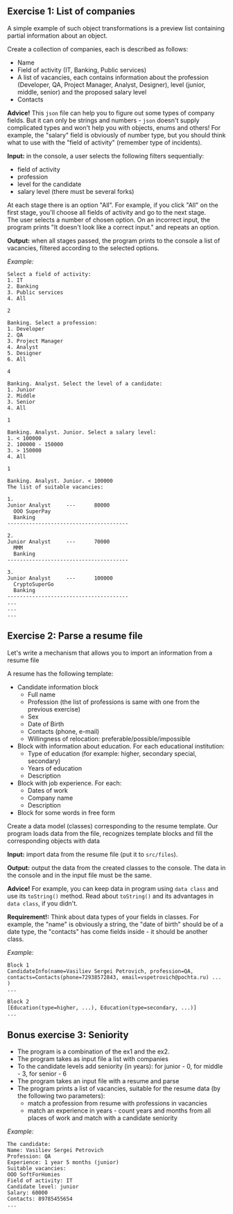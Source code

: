 ## Exercise 1: List of companies
A simple example of such object transformations is a preview list containing partial information about an object.  

Create a collection of companies, each is described as follows:
- Name
- Field of activity (IT, Banking, Public services)
- A list of vacancies, each contains information about the profession (Developer, QA, Project Manager, Analyst, Designer), level (junior, middle, senior) and the proposed salary level
- Contacts

**Advice!** This `json` file can help you to figure out some types of company fields. But it can only be strings and numbers - `json` doesn't supply complicated types and won't help you with objects, enums and others! For example, the "salary" field is obviously of number type, but you should think what to use with the "field of activity" (remember type of incidents). 

**Input:** in the console, a user selects the following filters sequentially: 
- field of activity
- profession
- level for the candidate
- salary level (there must be several forks)

At each stage there is an option "All". For example, if you click "All" on the first stage, you'll choose all fields of activity and go to the next stage.  
The user selects a number of chosen option. On an incorrect input, the program prints "It doesn't look like a correct input." and repeats an option.  

**Output:** when all stages passed, the program prints to the console a list of vacancies, filtered according to the selected options.

_Example:_
```
Select a field of activity:
1. IT
2. Banking
3. Public services
4. All

2

Banking. Select a profession:
1. Developer
2. QA
3. Project Manager
4. Analyst
5. Designer
6. All

4

Banking. Analyst. Select the level of a candidate:
1. Junior 
2. Middle
3. Senior
4. All

1

Banking. Analyst. Junior. Select a salary level:
1. < 100000
2. 100000 - 150000
3. > 150000
4. All

1

Banking. Analyst. Junior. < 100000
The list of suitable vacancies:

1.
Junior Analyst     ---      80000
  OOO SuperPay
  Banking
---------------------------------------

2. 
Junior Analyst     ---      70000
  MMM
  Banking
---------------------------------------

3.
Junior Analyst     ---      100000
  CryptoSuperGo
  Banking
---------------------------------------
...
...
...
```

## Exercise 2: Parse a resume file
Let's write a mechanism that allows you to import an information from a resume file

A resume has the following template:
- Candidate information block
  - Full name
  - Profession (the list of professions is same with one from the previous exercise)
  - Sex
  - Date of Birth
  - Contacts (phone, e-mail)
  - Willingness of relocation: preferable/possible/impossible
- Block with information about education. For each educational institution:
    - Type of education (for example: higher, secondary special, secondary)
    - Years of education
    - Description
- Block with job experience. For each:
    - Dates of work
    - Company name
    - Description
- Block for some words in free form

Create a data model (classes) corresponding to the resume template. Our program loads data from the file, recognizes template blocks and fill the corresponding objects with data

**Input:** import data from the resume file (put it to `src/files`).

**Output:** output the data from the created classes to the console. The data in the console and in the input file must be the same. 

**Advice!** For example, you can keep data in program using `data class` and use its `toString()` method. Read about `toString()` and its advantages in `data class`, if you didn't.

**Requirement!:** Think about data types of your fields in classes. For example, the "name" is obviously a string, the "date of birth" should be of a date type, the "contacts" has come fields inside - it should be another class. 

_Example:_
```
Block 1
CandidateInfo(name=Vasiliev Sergei Petrovich, profession=QA, contacts=Contacts(phone=72938572843, email=vspetrovich@pochta.ru) ... )
...

Block 2
[Education(type=higher, ...), Education(type=secondary, ...)]
...
```
## Bonus exercise 3: Seniority
- The program is a combination of the ex1 and the ex2.
- The program takes as input file a list with companies
- To the candidate levels add seniority (in years): for junior - 0, for middle - 3, for senior - 6
- The program takes an input file with a resume and parse
- The program prints a list of vacancies, suitable for the resume data (by the following two parameters): 
  - match a profession from resume with professions in vacancies
  - match an experience in years - count years and months from all places of work and match with a candidate seniority

_Example:_
```
The candidate:
Name: Vasiliev Sergei Petrovich
Profession: QA
Experience: 1 year 5 months (junior)
Suitable vacancies:
OOO SoftForHomies
Field of activity: IT
Candidate level: junior
Salary: 60000
Contacts: 89785455654
...
```
